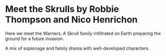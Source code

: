 # Meet the Skrulls by Robbie Thompson and Nico Henrichon

Here we meet the Warners. A Skrull family infiltrated on Earth preparing the ground for a future invasion.

A mix of espionage and family drama with well-developed characters.
